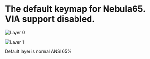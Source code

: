 The default keymap for Nebula65. VIA support disabled.
=========================================================

![Layer 0](https://i.imgur.com/dXyRwb1.png)

![Layer 1](https://i.imgur.com/4izTAFa.png)

Default layer is normal ANSI 65%
